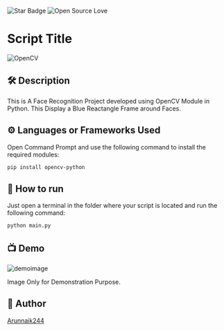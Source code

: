 ![Star Badge](https://img.shields.io/static/v1?label=%F0%9F%8C%9F&message=If%20Useful&style=style=flat&color=BC4E99)
![Open Source Love](https://badges.frapsoft.com/os/v1/open-source.svg?v=103)

# Script Title

![OpenCV](https://user-images.githubusercontent.com/87910771/150637975-dda7d408-60e6-4c9e-aa71-10196c51ec72.jpg)


<!--An image is an illustration for your project, the tip here is using your sense of humour as much as you can :D 

You can copy paste my markdown photo insert as following:
<p align="center">
<img src="your-source-is-here" width=40% height=40%>
-->

## 🛠️ Description

This is A Face Recognition Project developed using OpenCV Module in Python.
This Display a Blue Reactangle Frame around Faces.

## ⚙️ Languages or Frameworks Used

Open Command Prompt and use the following command to install the required modules:

```sh 
pip install opencv-python
```


## 🌟 How to run

Just open a terminal in the folder where your script is located and run the following command:

```sh
python main.py
```

## 📺 Demo

![demoimage](https://user-images.githubusercontent.com/87910771/150638214-207dbfea-1feb-4a71-8e55-56ba9dd04094.jpg)

Image Only for Demonstration Purpose.

## 🤖 Author
[Arunnaik244](https://github.com/Arunnaik244)
